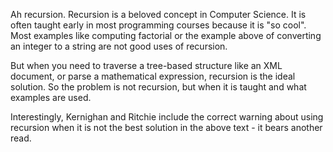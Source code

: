 Ah recursion.  Recursion is a beloved concept in Computer Science.  It is often taught early in most programming 
courses because it is "so cool".   Most examples like computing factorial or the example above of converting an
integer to a string are not good uses of recursion.

But when you need to traverse a tree-based structure like an XML document, or parse a mathematical expression,
recursion is the ideal solution.  So the problem is not recursion, but when it is taught and what examples are used.

Interestingly, Kernighan and Ritchie include the correct warning about using recursion when it is not the best solution
in the above text - it bears another read.

